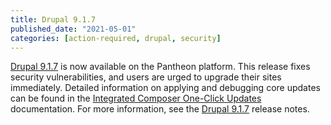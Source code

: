 ```yaml
---
title: Drupal 9.1.7
published_date: "2021-05-01"
categories: [action-required, drupal, security]
---
```

[Drupal 9.1.7](https://www.drupal.org/project/drupal/releases/9.1.7) is now available on the Pantheon platform. This release fixes security vulnerabilities, and users are urged to upgrade their sites immediately.  Detailed information on applying and debugging core updates can be found in the [Integrated Composer One-Click Updates](/guides/integrated-composer/one-click-updates) documentation. For more information, see the [Drupal 9.1.7](https://www.drupal.org/project/drupal/releases/9.1.7) release notes.
